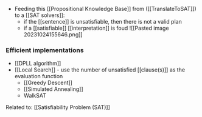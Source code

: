 - Feeding this [[Propositional Knowledge Base]] from ([[TranslateToSAT]]) to a [[SAT solvers]]:
	- if the [[sentence]] is unsatisfiable, then there is not a valid plan
	- if a [[satisfiable]] [[interpretation]] is foud
![[Pasted image 20231024155646.png]]
### Efficient implementations
- [[DPLL algorithm]]
- [[Local Search]] - use the number of unsatisfied [[clause(s)]] as the evaluation function
	- [[Greedy Descent]]
	- [[Simulated Annealing]]
	- WalkSAT

Related to: [[Satisfiability Problem (SAT)]] 